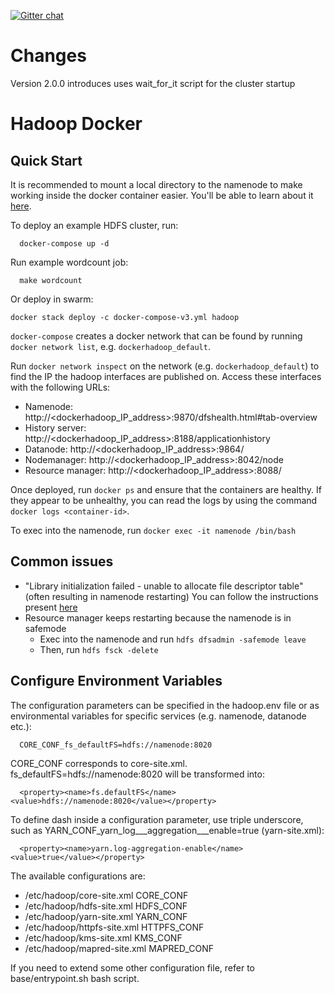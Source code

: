 [![Gitter chat](https://badges.gitter.im/gitterHQ/gitter.png)](https://gitter.im/big-data-europe/Lobby)

# Changes

Version 2.0.0 introduces uses wait_for_it script for the cluster startup

# Hadoop Docker

## Quick Start

It is recommended to mount a local directory to the namenode to make working inside the docker container easier. You'll be able to learn about it [here](https://docs.docker.com/storage/bind-mounts/#use-a-bind-mount-with-compose).

To deploy an example HDFS cluster, run:
```
  docker-compose up -d
```

Run example wordcount job:
```
  make wordcount
```

Or deploy in swarm:
```
docker stack deploy -c docker-compose-v3.yml hadoop
```

`docker-compose` creates a docker network that can be found by running `docker network list`, e.g. `dockerhadoop_default`.

Run `docker network inspect` on the network (e.g. `dockerhadoop_default`) to find the IP the hadoop interfaces are published on. Access these interfaces with the following URLs:

* Namenode: http://<dockerhadoop_IP_address>:9870/dfshealth.html#tab-overview
* History server: http://<dockerhadoop_IP_address>:8188/applicationhistory
* Datanode: http://<dockerhadoop_IP_address>:9864/
* Nodemanager: http://<dockerhadoop_IP_address>:8042/node
* Resource manager: http://<dockerhadoop_IP_address>:8088/

Once deployed, run `docker ps` and ensure that the containers are healthy. If they appear to be unhealthy, you can read the logs by using the command `docker logs <container-id>`.

To exec into the namenode, run `docker exec -it namenode /bin/bash`

## Common issues

- "Library initialization failed - unable to allocate file descriptor table" (often resulting in namenode restarting)
  You can follow the instructions present [here](https://stackoverflow.com/questions/68776387/docker-library-initialization-failed-unable-to-allocate-file-descriptor-tabl)
- Resource manager keeps restarting because the namenode is in safemode
  - Exec into the namenode and run `hdfs dfsadmin -safemode leave`
  - Then, run `hdfs fsck -delete`

## Configure Environment Variables

The configuration parameters can be specified in the hadoop.env file or as environmental variables for specific services (e.g. namenode, datanode etc.):
```
  CORE_CONF_fs_defaultFS=hdfs://namenode:8020
```

CORE_CONF corresponds to core-site.xml. fs_defaultFS=hdfs://namenode:8020 will be transformed into:
```
  <property><name>fs.defaultFS</name><value>hdfs://namenode:8020</value></property>
```
To define dash inside a configuration parameter, use triple underscore, such as YARN_CONF_yarn_log___aggregation___enable=true (yarn-site.xml):
```
  <property><name>yarn.log-aggregation-enable</name><value>true</value></property>
```

The available configurations are:
* /etc/hadoop/core-site.xml CORE_CONF
* /etc/hadoop/hdfs-site.xml HDFS_CONF
* /etc/hadoop/yarn-site.xml YARN_CONF
* /etc/hadoop/httpfs-site.xml HTTPFS_CONF
* /etc/hadoop/kms-site.xml KMS_CONF
* /etc/hadoop/mapred-site.xml  MAPRED_CONF

If you need to extend some other configuration file, refer to base/entrypoint.sh bash script.
